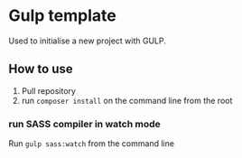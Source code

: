 # Gulp template
Used to initialise a new project with GULP.

## How to use
1) Pull repository
2) run `composer install` on the command line from the root

### run SASS compiler in watch mode
Run `gulp sass:watch` from the command line